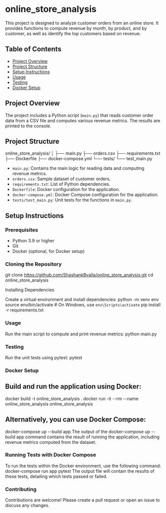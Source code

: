 # online_store_analysis

This project is designed to analyze customer orders from an online store. It provides functions to compute revenue by month, by product, and by customer, as well as identify the top customers based on revenue.

## Table of Contents

- [Project Overview](#project-overview)
- [Project Structure](#project-structure)
- [Setup Instructions](#setup-instructions)
- [Usage](#usage)
- [Testing](#testing)
- [Docker Setup](#docker-setup)

## Project Overview

The project includes a Python script (`main.py`) that reads customer order data from a CSV file and computes various revenue metrics. The results are printed to the console.

## Project Structure

online_store_analysis/
│
├── main.py
├── orders.csv
├── requirements.txt
├── Dockerfile
├── docker-compose.yml
└── tests/
└── test_main.py

- `main.py`: Contains the main logic for reading data and computing revenue metrics.
- `orders.csv`: Sample dataset of customer orders.
- `requirements.txt`: List of Python dependencies.
- `Dockerfile`: Docker configuration for the application.
- `docker-compose.yml`: Docker Compose configuration for the application.
- `tests/test_main.py`: Unit tests for the functions in `main.py`.

## Setup Instructions

### Prerequisites

- Python 3.9 or higher
- Git
- Docker (optional, for Docker setup)

### Cloning the Repository


git clone https://github.com/ShashankByalla/online_store_analysis.git
cd online_store_analysis

Installing Dependencies

Create a virtual environment and install dependencies:
python -m venv env
source env/bin/activate  # On Windows, use `env\Scripts\activate`
pip install -r requirements.txt

### Usage

Run the main script to compute and print revenue metrics:
python main.py

### Testing

Run the unit tests using pytest:
pytest

### Docker Setup

## Build and run the application using Docker:
docker build -t online_store_analysis .
docker run -it --rm --name online_store_analysis online_store_analysis

## Alternatively, you can use Docker Compose:
docker-compose up --build app
The output of the docker-compose up --build app command contains the result of running the application, including revenue metrics computed from the dataset.

### Running Tests with Docker Compose
To run the tests within the Docker environment, use the following command:
docker-compose run app pytest
The output file will contain the results of these tests, detailing which tests passed or failed.

### Contributing

Contributions are welcome! Please create a pull request or open an issue to discuss any changes.

